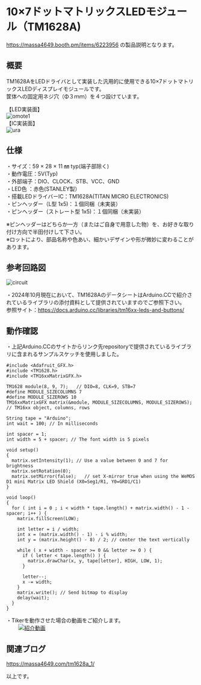 # 10×7ドットマトリックスLEDモジュール（TM1628A)  

https://massa4649.booth.pm/items/6223956 の製品説明となります。  

## 概要
TM1628AをLEDドライバとして実装した汎用的に使用できる10×7ドットマトリックスLEDディスプレイモジュールです。   
筐体への固定用ネジ穴（Φ３ｍｍ）を４つ設けています。  

【LED実装面】  
![omote1](https://github.com/user-attachments/assets/8b613744-a243-4c68-8b66-2ef13d9506a6)  
【IC実装面】  
![ura](https://github.com/user-attachments/assets/dba3b079-3ac5-4c19-b819-b0250c426493)  

## 仕様  
・サイズ：59 × 28 × 11 ㎜ typ(端子部除く)  
・動作電圧：5V(Typ)  
・外部端子：DIO、CLOCK、STB、VCC、GND  
・LED色   ：赤色(STANLEY製）  
・搭載LEDドライバーIC：TM1628A(TITAN MICRO ELECTRONICS)  
・ピンヘッダー（L型 1x5)：１個同梱（未実装）   
・ピンヘッダー（ストレート型 1x5)：１個同梱（未実装）   

※ピンヘッダーはどちらか一方（またはご自身で用意した物）を、お好きな取り付け方向で半田付けして下さい。  
※ロットにより、部品名称や色あい、細かいデザインや形が微妙に変わることがあります。  
## 参考回路図  
![circuit](https://github.com/user-attachments/assets/abdf0add-3d86-4d39-b122-b65f4f6e194d)  

・2024年10月現在において、TM1628AのデータシートはArduino.CCで紹介されているライブラリの添付資料として提供されていますのでご参照下さい。  
  参照サイト：https://docs.arduino.cc/libraries/tm16xx-leds-and-buttons/  

## 動作確認  
・上記Arduino.CCのサイトからリンク先repositoryで提供されているライブラリに含まれるサンプルスケッチを使用しました。  

```
#include <Adafruit_GFX.h>
#include <TM1628.h>
#include <TM16xxMatrixGFX.h>

TM1628 module(8, 9, 7);   // DIO=8, CLK=9, STB=7
#define MODULE_SIZECOLUMNS 7
#define MODULE_SIZEROWS 10
TM16xxMatrixGFX matrix(&module, MODULE_SIZECOLUMNS, MODULE_SIZEROWS);    // TM16xx object, columns, rows

String tape = "Arduino";
int wait = 100; // In milliseconds

int spacer = 1;
int width = 5 + spacer; // The font width is 5 pixels

void setup()
{
  matrix.setIntensity(1); // Use a value between 0 and 7 for brightness
  matrix.setRotation(0); 
  matrix.setMirror(false);   // set X-mirror true when using the WeMOS D1 mini Matrix LED Shield (X0=Seg1/R1, Y0=GRD1/C1)
}

void loop()
{
  for ( int i = 0 ; i < width * tape.length() + matrix.width() - 1 - spacer; i++ ) {
    matrix.fillScreen(LOW);

    int letter = i / width;
    int x = (matrix.width() - 1) - i % width;
    int y = (matrix.height() - 8) / 2; // center the text vertically

    while ( x + width - spacer >= 0 && letter >= 0 ) {
      if ( letter < tape.length() ) {
        matrix.drawChar(x, y, tape[letter], HIGH, LOW, 1);
      }

      letter--;
      x -= width;
    }
    matrix.write(); // Send bitmap to display
    delay(wait);
  }
}
```

・Tikerを動作させた場合の動画をご紹介します。  
　　
[![紹介動画]()](https://youtu.be/ylSofqe5cog)  

## 関連ブログ
https://massa4649.com/tm1628a_1/

以上です。
